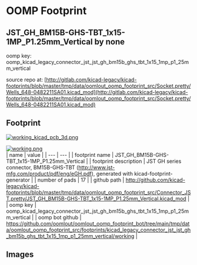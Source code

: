# OOMP Footprint  
## JST_GH_BM15B-GHS-TBT_1x15-1MP_P1.25mm_Vertical  by none  
  
oomp key: oomp_kicad_legacy_connector_jst_jst_gh_bm15b_ghs_tbt_1x15_1mp_p1_25mm_vertical  
  
source repo at: [http://gitlab.com/kicad-legacy/kicad-footprints/blob/master/tmp/data/oomlout_oomp_footprint_src/Socket.pretty/Wells_648-0482211SA01.kicad_mod](http://gitlab.com/kicad-legacy/kicad-footprints/blob/master/tmp/data/oomlout_oomp_footprint_src/Socket.pretty/Wells_648-0482211SA01.kicad_mod)  
## Footprint  
  
[![working_kicad_pcb_3d.png](working_kicad_pcb_3d_600.png)](working_kicad_pcb_3d.png)  
  
[![working.png](working_600.png)](working.png)  
| name | value | 
| --- | --- | 
| footprint name | JST_GH_BM15B-GHS-TBT_1x15-1MP_P1.25mm_Vertical | 
| footprint description | JST GH series connector, BM15B-GHS-TBT (http://www.jst-mfg.com/product/pdf/eng/eGH.pdf), generated with kicad-footprint-generator | 
| number of pads | 17 | 
| github path | http://github.com/kicad-legacy/kicad-footprints/blob/master/tmp/data/oomlout_oomp_footprint_src/Connector_JST.pretty/JST_GH_BM15B-GHS-TBT_1x15-1MP_P1.25mm_Vertical.kicad_mod | 
| oomp key | oomp_kicad_legacy_connector_jst_jst_gh_bm15b_ghs_tbt_1x15_1mp_p1_25mm_vertical | 
| oomp bot github | https://github.com/oomlout/oomlout_oomp_footprint_bot/tree/main/tmp/data/oomlout_oomp_footprint_src/footprints/kicad_legacy_connector_jst_jst_gh_bm15b_ghs_tbt_1x15_1mp_p1_25mm_vertical/working | 
## Images  
